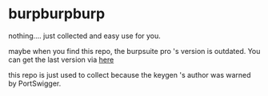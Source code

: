 # burpburpburp
nothing.... just collected and easy use for you.

maybe when you find this repo, the burpsuite pro 's version is outdated. You can get the last version via [here](https://portswigger.net/burp/releases/professional-community-2023-10-2-3)

this repo is just used to collect because the keygen 's author was warned by PortSwigger.
